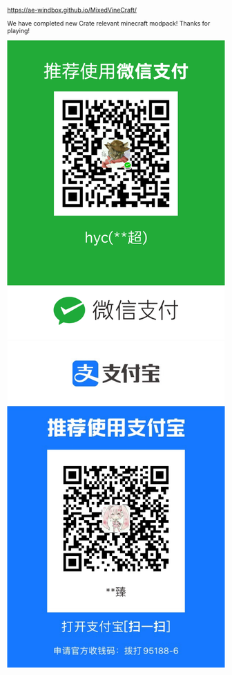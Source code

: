 https://ae-windbox.github.io/MixedVineCraft/

We have completed new Crate relevant minecraft modpack! Thanks for playing! 

![money](./asset/taofan.png)
![money](./asset/weiqian.JPG)